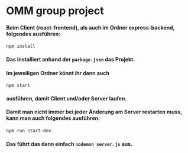 # OMM group project

#### Beim Client (react-frontend), als auch im Ordner express-backend, folgendes ausführen:

````shell
npm install
````

#### Das installiert anhand der `package.json` das Projekt.

#### Im jeweiligen Ordner könnt ihr dann auch

````shell
npm start
````

#### ausführen, damit Client und/oder Server laufen.

#### Damit man nicht immer bei jeder Änderung am Server restarten muss, kann man auch folgendes ausführen:

````shell
npm run start-dev
````

#### Das führt das dann einfach `nodemon server.js` aus.

